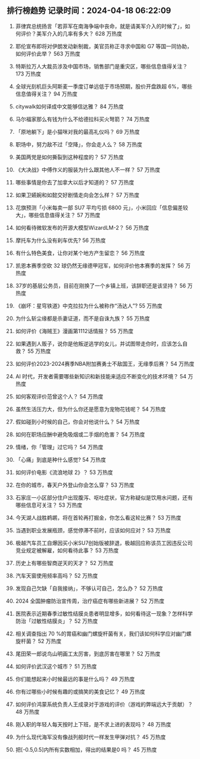 
## 排行榜趋势 记录时间：2024-04-18 06:22:09
  
  1. 菲律宾总统扬言「若菲军在南海争端中丧命，就是请美军介入的时候了」，如何评价？美军介入的几率有多大？ 628 万热度
    
  2. 耶伦宣布即将对伊朗发动新制裁，美官员称正寻求中国和 G7 等国一同协助，如何评价此举？ 563 万热度
    
  3. 特斯拉万人大裁员涉及中国市场，销售部门是重灾区，哪些信息值得关注？ 173 万热度
    
  4. 全球光刻机巨头阿斯麦一季度订单远低于市场预期，股价开盘跌超 6%，哪些信息值得关注？ 94 万热度
    
  5. citywalk如何译成中文能够信达雅？ 84 万热度
    
  6. 马尔福家那么有钱为什么不给德拉科买火弩箭？ 74 万热度
    
  7. 「原地躺下」是小猫咪对我的最高礼仪吗？ 69 万热度
    
  8. 职场中，努力敌不过「空降」，你会走人么？ 58 万热度
    
  9. 美国两党是如何撕裂到这种程度的？ 57 万热度
    
  10. 《大决战》中傅作义的服装为什么跟其他人不一样？ 57 万热度
    
  11. 哪些事情是你去了加拿大以后才知道的？ 57 万热度
    
  12. 如果卫嬿婉和如懿交好剧情走向会怎么样？ 57 万热度
    
  13. 花旗预测「小米每卖一部 SU7 平均亏损 6800 元」，小米回应「信息偏差较大」，哪些信息值得关注？ 57 万热度
    
  14. 如何看待微软发布的开源大模型WizardLM-2？ 56 万热度
    
  15. 摩托车为什么没有刹车优先? 56 万热度
    
  16. 有什么特色美食，让你对某个地方产生留恋？ 56 万热度
    
  17. 凯恩本赛季空砍 32 球仍然无缘德甲冠军，如何评价他本赛季的发挥？ 56 万热度
    
  18. 37岁的基层公务员，目前在刚换了一个乡镇上班，该辞职还是该坚持？ 56 万热度
    
  19. 《崩坏：星穹铁道》中克拉拉为什么被称作“汤达人”? 55 万热度
    
  20. 为什么斩尘缘都是杀妻证道，而不是自诛九族？ 55 万热度
    
  21. 如何评价《海贼王》漫画第1112话情报？ 55 万热度
    
  22. 如果遇到人贩子，说你是他叛逆逃学的女儿，并试图带走你时，应该怎么自救？ 55 万热度
    
  23. 如何评价2023-2024赛季NBA附加赛勇士不敌国王，无缘季后赛？ 54 万热度
    
  24. AI 时代，开发者需要哪些新知识和新技能来适应不断变化的技术环境？ 54 万热度
    
  25. 如何客观评价范曾这个人？ 54 万热度
    
  26. 虽然生活压力大，但为什么你还是愿意为宠物花钱呢？ 54 万热度
    
  27. 假如碰到小时候的自己，你会对他说什么？ 54 万热度
    
  28. 如何在职场应酬中避免吸烟或二手烟的危害？ 54 万热度
    
  29. 情绪，你「管理」过它吗？ 54 万热度
    
  30. 「心痛」到底是种什么感觉? 54 万热度
    
  31. 如何评价电影《流浪地球 2》？ 53 万热度
    
  32. 在你的城市，春天户外登山你会怎么穿？ 53 万热度
    
  33. 石家庄一小区部分住户出现腹泻、呕吐症状，官方称疑似是饮用水问题，还有哪些信息可关注？ 53 万热度
    
  34. 今天湖人战胜鹈鹕，将在首轮再打掘金，你怎么看这轮比赛？ 53 万热度
    
  35. 当遇到职业发展瓶颈，感觉停滞不前时，应该如何应对？ 53 万热度
    
  36. 极越汽车员工自爆因买小米SU7创始版被辞退，极越回应称该员工因违反公司竞业规定被解雇，如何看待此事？ 53 万热度
    
  37. 历史上有哪些智商逆天的天才？ 52 万热度
    
  38. 汽车天窗使用频率高吗？ 52 万热度
    
  39. 发现自己欠缺「自我接纳」，不够认可自己，怎么办？ 52 万热度
    
  40. 2024 全国肿瘤防治宣传周，治疗癌症有哪些新进展？ 52 万热度
    
  41. 医院表示近期春季过敏性结膜炎患者明显增多，如何看待这一现象？怎样科学防治「过敏性结膜炎」？ 52 万热度
    
  42. 相关调查指出 70 %的胃癌和幽门螺旋杆菌有关，我们该如何科学应对幽门螺旋杆菌？ 52 万热度
    
  43. 尾田荣一郎说鸟山明画工太厉害，到底厉害在哪里？ 52 万热度
    
  44. 如何评价武汉这个城市？ 51 万热度
    
  45. 你们能想起来小时候最远的事是什么吗？ 49 万热度
    
  46. 你有过哪些小时候有趣的或搞笑的美食记忆？ 49 万热度
    
  47. 如何评价鸿蒙系统负责人王成录对于游戏的评价（游戏的弊端远大于贡献）？ 48 万热度
    
  48. 刚入职的年轻人每天按时上下班，是不求上进的表现吗？ 48 万热度
    
  49. 为什么现代海军没有像战列舰时代一样发生甲弹对抗？ 45 万热度
    
  50. 把[-0.5,0.5]内所有实数相加，得出的结果是0 吗？ 45 万热度
    